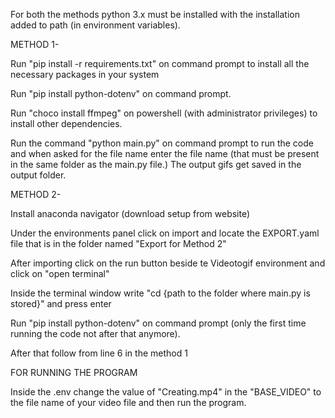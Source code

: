 For both the methods python 3.x must be installed with the installation added to path (in environment variables).

METHOD 1-

Run "pip install -r requirements.txt" on command prompt to install all the necessary packages in your system

Run "pip install python-dotenv" on command prompt.

Run "choco install ffmpeg" on powershell (with administrator privileges) to install other dependencies.

Run the command "python main.py" on command prompt to run the code and when asked for the file name enter the file name (that must be present in the same folder as the main.py file.)
The output gifs get saved in the output folder.

METHOD 2-

Install anaconda navigator (download setup from website)

Under the environments panel click on import and locate the EXPORT.yaml file that is in the folder named "Export for Method 2"

After importing click on the run button beside te Videotogif environment and click on "open terminal"

Inside the terminal window write "cd {path to the folder where main.py is stored}" and press enter

Run "pip install python-dotenv" on command prompt (only the first time running the code not after that anymore).

After that follow from line 6 in the method 1



FOR RUNNING THE PROGRAM

Inside the .env change the value of "Creating.mp4" in the "BASE_VIDEO" to the file name of your video file and then run the program.
